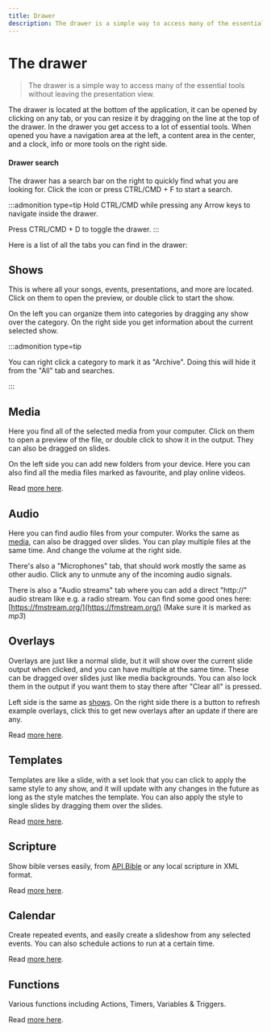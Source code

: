 ```yaml
---
title: Drawer
description: The drawer is a simple way to access many of the essential tools without leaving the presentation view.
---
```


<script>
    import Key from '../../../lib/components/markdown/Key.svelte';
</script>

# The drawer

> The drawer is a simple way to access many of the essential tools without leaving the presentation view.

The drawer is located at the bottom of the application, it can be opened by clicking on any tab, or you can resize it by dragging on the line at the top of the drawer. In the drawer you get access to a lot of essential tools. When opened you have a navigation area at the left, a content area in the center, and a clock, info or more tools on the right side.

#### Drawer search

The drawer has a search bar on the right to quickly find what you are looking for. Click the icon or press <Key>CTRL/CMD + F</Key> to start a search.

:::admonition type=tip
Hold <Key>CTRL/CMD</Key> while pressing any <Key>Arrow keys</Key> to navigate inside the drawer.

Press <Key>CTRL/CMD + D</Key> to toggle the drawer.
:::

Here is a list of all the tabs you can find in the drawer:

## Shows

This is where all your songs, events, presentations, and more are located. Click on them to open the preview, or double click to start the show.

On the left you can organize them into categories by dragging any show over the category.
On the right side you get information about the current selected show.

:::admonition type=tip

You can right click a category to mark it as "Archive". Doing this will hide it from the "All" tab and searches.

:::

## Media

Here you find all of the selected media from your computer. Click on them to open a preview of the file, or double click to show it in the output. They can also be dragged on slides.

On the left side you can add new folders from your device. Here you can also find all the media files marked as favourite, and play online videos.

Read [more here](./media).

## Audio

Here you can find audio files from your computer. Works the same as [media](#media), can also be dragged over slides. You can play multiple files at the same time. And change the volume at the right side.

There's also a "Microphones" tab, that should work mostly the same as other audio. Click any to unmute any of the incoming audio signals.

There is also a "Audio streams" tab where you can add a direct "http://" audio stream like e.g. a radio stream. You can find some good ones here: [https://fmstream.org/](https://fmstream.org/) (Make sure it is marked as _mp3_)

## Overlays

Overlays are just like a normal slide, but it will show over the current slide output when clicked, and you can have multiple at the same time. These can be dragged over slides just like media backgrounds. You can also lock them in the output if you want them to stay there after "Clear all" is pressed.

Left side is the same as [shows](#shows). On the right side there is a button to refresh example overlays, click this to get new overlays after an update if there are any.

Read [more here](./overlays).

## Templates

Templates are like a slide, with a set look that you can click to apply the same style to any show, and it will update with any changes in the future as long as the style matches the template. You can also apply the style to single slides by dragging them over the slides.

Read [more here](./templates).

## Scripture

Show bible verses easily, from [API.Bible](https://scripture.api.bible/) or any local scripture in XML format.

Read [more here](./scripture).

## Calendar

Create repeated events, and easily create a slideshow from any selected events. You can also schedule actions to run at a certain time.

Read [more here](./calendar).

## Functions

Various functions including Actions, Timers, Variables & Triggers.

Read [more here](./functions).
